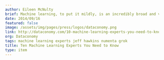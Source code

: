 ```yaml
---
author: Eileen McNulty
brief: Machine learning, to put it mildly, is an incredibly broad and varied field, with multitudes of applications. Thus, this list of Ten Machine Learning Experts You Need to Know
date: 2014/09/16
featured: false
image: /assets/img/pages/press/logos/dataconomy.png
link: http://dataconomy.com/10-machine-learning-experts-you-need-to-know/
org: Dataconomy
tags: machine learning experts jeff hawkins numenta grok
title: Ten Machine Learning Experts You Need to Know
type: item
---
```

